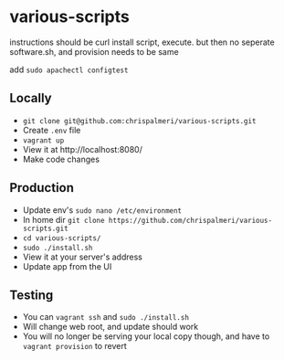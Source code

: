 # various-scripts

instructions should be curl install script, execute. but then no seperate software.sh, and provision needs to be same

add `sudo apachectl configtest`

## Locally

  * `git clone git@github.com:chrispalmeri/various-scripts.git`
  * Create `.env` file
  * `vagrant up`
  * View it at http://localhost:8080/
  * Make code changes

## Production

  * Update env's `sudo nano /etc/environment`
  * In home dir `git clone https://github.com/chrispalmeri/various-scripts.git`
  * `cd various-scripts/`
  * `sudo ./install.sh`
  * View it at your server's address
  * Update app from the UI

## Testing

  * You can `vagrant ssh` and `sudo ./install.sh`
  * Will change web root, and update should work
  * You will no longer be serving your local copy though, and have to `vagrant provision` to revert
